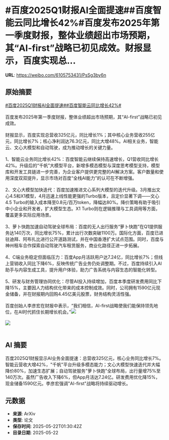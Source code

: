 # #百度2025Q1财报AI全面提速##百度智能云同比增长42%#百度发布2025年第一季度财报，整体业绩超出市场预期，其“AI-first”战略已初见成效。财报显示，百度实现总...

**URL**: https://weibo.com/6105753431/PsSg3by6n

## 原始摘要

<a href="https://m.weibo.cn/search?containerid=231522type%3D1%26t%3D10%26q%3D%23%E7%99%BE%E5%BA%A62025Q1%E8%B4%A2%E6%8A%A5AI%E5%85%A8%E9%9D%A2%E6%8F%90%E9%80%9F%23&amp;extparam=%23%E7%99%BE%E5%BA%A62025Q1%E8%B4%A2%E6%8A%A5AI%E5%85%A8%E9%9D%A2%E6%8F%90%E9%80%9F%23" data-hide=""><span class="surl-text">#百度2025Q1财报AI全面提速#</span></a><a href="https://m.weibo.cn/search?containerid=231522type%3D1%26t%3D10%26q%3D%23%E7%99%BE%E5%BA%A6%E6%99%BA%E8%83%BD%E4%BA%91%E5%90%8C%E6%AF%94%E5%A2%9E%E9%95%BF42%25%23&amp;extparam=%23%E7%99%BE%E5%BA%A6%E6%99%BA%E8%83%BD%E4%BA%91%E5%90%8C%E6%AF%94%E5%A2%9E%E9%95%BF42%25%23" data-hide=""><span class="surl-text">#百度智能云同比增长42%#</span></a><br><br>百度发布2025年第一季度财报，整体业绩超出市场预期，其“AI-first”战略已初见成效。<br><br>财报显示，百度实现总营收325亿元，同比增长1%；其中核心业务营收255亿元，同比增长7%；核心净利润达76.3亿元，同比大增48%。AI相关业务，智能云、文心大模型和自动驾驶，成为推动增长的关键力量。<br><br>1、智能云业务同比增长42%：百度智能云继续保持高速增长，Q1营收同比增长42%。升级后的“千帆”大模型平台，新增多模态模型与深度思考模型支持，模型库和开发工具链进一步完善，为企业客户提供更完整的AI解决方案。客户数量和使用深度双双提升，显示市场对百度“全栈AI能力”的认可在不断增强。<br><br>2、文心大模型加快迭代：百度加速推进文心系列大模型的迭代升级。3月推出文心4.5和X1模型，4月迅速上线性能更强的Turbo版本，且定价显著下调——文心4.5 Turbo的输入成本降至0.8元/百万token，降幅达80%。降价策略有助于吸引中小企业和开发者，扩大模型生态。X1 Turbo则在逻辑推理与工具调用等方面，覆盖更多实际应用场景。<br><br>3、萝卜快跑加速自动驾驶全球布局：百度的无人出行服务“萝卜快跑”在Q1提供服务达140万次，同比增长75%，累计出行次数突破1100万。国际化方面，百度已进驻迪拜、阿布扎比进行公开道路测试，并在中国香港扩大试点范围。同时，百度与神州租车合作探索自动驾驶汽车租赁服务，商业化路径正进一步拓展。<br><br>4、C端业务稳定但面临压力：百度App月活跃用户达7.24亿，同比增长7%；但线上营销收入同比下降6%，反映传统广告业务仍处调整期。不过，百度持续引入AI助手与内容生成工具，提升用户体验，助力广告系统与内容生态的智能化转型。<br><br>5、研发与财务管理协同优化：尽管AI投入持续增加，百度本季度研发费用同比下降15%，主要因人力结构优化带来的成本控制成效。同时，公司拥有1590亿元现金储备，并在财报期内回购4.45亿美元股票，财务结构灵活性强。<br><br>百度创始人李彦宏在财报中表示，“我们相信，AI-first战略使我们能保持领先地位，在AI时代抓住长期增长机会。”<img style="" src="https://tvax4.sinaimg.cn/large/006Fd7o3ly1i1nblvendmj30zk0nq1kx.jpg" referrerpolicy="no-referrer"><br><br><img style="" src="https://tvax2.sinaimg.cn/large/006Fd7o3ly1i1nble937oj30lr0h3k95.jpg" referrerpolicy="no-referrer"><br><br>

## AI 摘要

百度2025Q1财报显示AI业务全面提速：总营收325亿元，核心业务同比增长7%。智能云营收大增42%，"千帆"平台升级多模态能力；文心大模型快速迭代并大幅降价80%，加速生态扩展；自动驾驶服务"萝卜快跑"全球布局，出行量增75%至140万次。虽然广告收入下降6%，但App月活达7.24亿。研发费用优化降15%，现金储备1590亿元。李彦宏强调"AI-first"战略将持续驱动增长。

## 元数据

- **来源**: ArXiv
- **类型**: 论文
- **保存时间**: 2025-05-22T01:30:42Z
- **目录日期**: 2025-05-22

